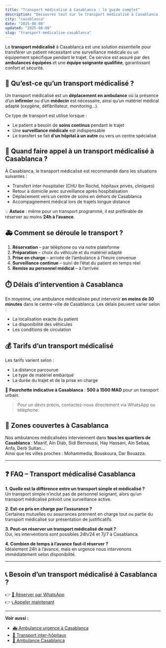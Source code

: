 ```yaml
---
title: "Transport médicalisé à Casablanca : le guide complet"
description: "Découvrez tout sur le transport médicalisé à Casablanca : indications, tarifs, délais et comment réserver rapidement une ambulance équipée."
city: "casablanca"
date: "2025-08-08"
updated: "2025-08-08"
slug: "transport-medicalise-casablanca"
---
```


Le **transport médicalisé** à Casablanca est une solution essentielle pour transférer un patient nécessitant une surveillance médicale ou un équipement spécifique pendant le trajet. Ce service est assuré par des **ambulances équipées** et une **équipe soignante qualifiée**, garantissant confort et sécurité.

## 📍 Qu’est-ce qu’un transport médicalisé ?

Un transport médicalisé est un **déplacement en ambulance** où la présence d’un **infirmier** ou d’un **médecin** est nécessaire, ainsi qu’un matériel médical adapté (oxygène, défibrillateur, monitoring…).

Ce type de transport est utilisé lorsque :
- Le patient a besoin de **soins continus** pendant le trajet
- Une **surveillance médicale** est indispensable
- Le transfert se fait **d’un hôpital à un autre** ou vers un centre spécialisé

## 🏥 Quand faire appel à un transport médicalisé à Casablanca ?

À Casablanca, le transport médicalisé est recommandé dans les situations suivantes :
- Transfert inter-hospitalier (CHU Ibn Rochd, hôpitaux privés, cliniques)
- Retour à domicile avec surveillance après hospitalisation
- Déplacement vers un centre de soins en dehors de Casablanca
- Accompagnement médical lors de trajets longue distance

💡 **Astuce** : même pour un transport programmé, il est préférable de réserver au moins **24h à l’avance**.

## 🚑 Comment se déroule le transport ?

1. **Réservation** – par téléphone ou via notre plateforme
2. **Préparation** – choix du véhicule et du matériel adapté
3. **Prise en charge** – arrivée de l’ambulance à l’heure convenue
4. **Surveillance continue** – suivi de l’état du patient en temps réel
5. **Remise au personnel médical** – à l’arrivée

## ⏱️ Délais d’intervention à Casablanca

En moyenne, une ambulance médicalisée peut intervenir **en moins de 30 minutes** dans le centre-ville de Casablanca. Les délais peuvent varier selon :
- La localisation exacte du patient
- La disponibilité des véhicules
- Les conditions de circulation

## 💰 Tarifs d’un transport médicalisé

Les tarifs varient selon :
- La distance parcourue
- Le type de matériel embarqué
- La durée du trajet et de la prise en charge

📌 **Fourchette indicative à Casablanca** : **500 à 1500 MAD** pour un transport urbain.

> Pour un devis précis, contactez-nous directement via WhatsApp ou téléphone.

## 📌 Zones couvertes à Casablanca

Nos ambulances médicalisées interviennent dans **tous les quartiers de Casablanca** :
Maarif, Ain Diab, Sidi Bernoussi, Hay Hassani, Ain Sebaa, Anfa, Derb Sultan…  
Ainsi que les villes proches : Mohammedia, Bouskoura, Dar Bouazza.

---

## ❓ FAQ – Transport médicalisé Casablanca

**1. Quelle est la différence entre un transport simple et médicalisé ?**  
Un transport simple n’inclut pas de personnel soignant, alors qu’un transport médicalisé prévoit une surveillance active.

**2. Est-ce pris en charge par l’assurance ?**  
Certaines mutuelles ou assurances prennent en charge tout ou partie du transport médicalisé sur présentation de justificatifs.

**3. Peut-on réserver un transport médicalisé de nuit ?**  
Oui, les interventions sont possibles 24h/24 et 7j/7 à Casablanca.

**4. Combien de temps à l’avance faut-il réserver ?**  
Idéalement 24h à l’avance, mais en urgence nous intervenons immédiatement selon disponibilité.

---

## 📞 Besoin d’un transport médicalisé à Casablanca ?

👉 [📲 Réserver par WhatsApp](https://wa.me/212777722311)  
👉 [📞 Appeler maintenant](tel:+212777722311)

---

**Voir aussi :**
- [🚑 Ambulance urgence à Casablanca](/ambulance-urgence)
- [🏥 Transport inter-hôpitaux](/transport-inter-hopitaux)
- [📍 Ambulance Casablanca](/ambulance-casablanca)
